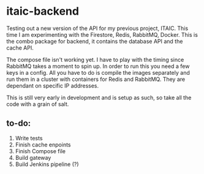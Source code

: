 # itaic-backend

Testing out a new version of the API for my previous project, ITAIC. This time I am experimenting with the Firestore, Redis, RabbitMQ, Docker.
This is the combo package for backend, it contains the database API and the cache API.

The compose file isn't working yet. I have to play with the timing since RabbitMQ takes a moment to spin up. In order to run this you need a few keys in a config. All you have to do is compile the images separately and run them in a cluster with containers for Redis and RabbitMQ. They are dependant on specific IP addresses.

This is still very early in development and is setup as such, so take all the code with a grain of salt.

## to-do:

1. Write tests
2. Finish cache enpoints
3. Finish Compose file
4. Build gateway
5. Build Jenkins pipeline (?)

